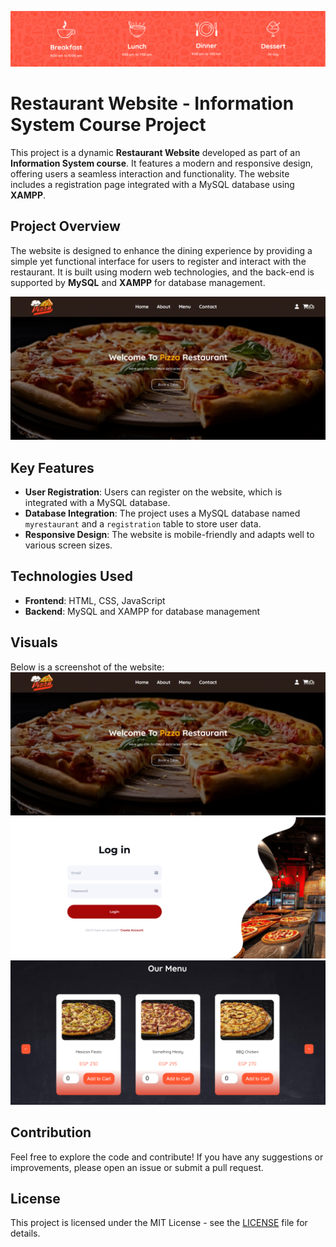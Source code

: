 ![Project Screenshot](SS/Screenshot%202024-12-01%20153504.png)

# Restaurant Website - Information System Course Project

This project is a dynamic **Restaurant Website** developed as part of an **Information System course**. It features a modern and responsive design, offering users a seamless interaction and functionality. The website includes a registration page integrated with a MySQL database using **XAMPP**.

## Project Overview

The website is designed to enhance the dining experience by providing a simple yet functional interface for users to register and interact with the restaurant. It is built using modern web technologies, and the back-end is supported by **MySQL** and **XAMPP** for database management.

![Project Screenshot](SS/Screenshot%202024-12-01%20152800.png)

## Key Features

- **User Registration**: Users can register on the website, which is integrated with a MySQL database.
- **Database Integration**: The project uses a MySQL database named `myrestaurant` and a `registration` table to store user data.
- **Responsive Design**: The website is mobile-friendly and adapts well to various screen sizes.

## Technologies Used

- **Frontend**: HTML, CSS, JavaScript
- **Backend**: MySQL and XAMPP for database management

## Visuals

Below is a screenshot of the website:
![Project Screenshot](SS/Screenshot%202024-12-01%20152800.png)
![Website Screenshot](SS/Screenshot%202024-12-01%20152725.png)
![Website Screenshot](SS/Screenshot%202024-12-01%20152824.png)

## Contribution

Feel free to explore the code and contribute! If you have any suggestions or improvements, please open an issue or submit a pull request.

## License

This project is licensed under the MIT License - see the [LICENSE](LICENSE) file for details.
